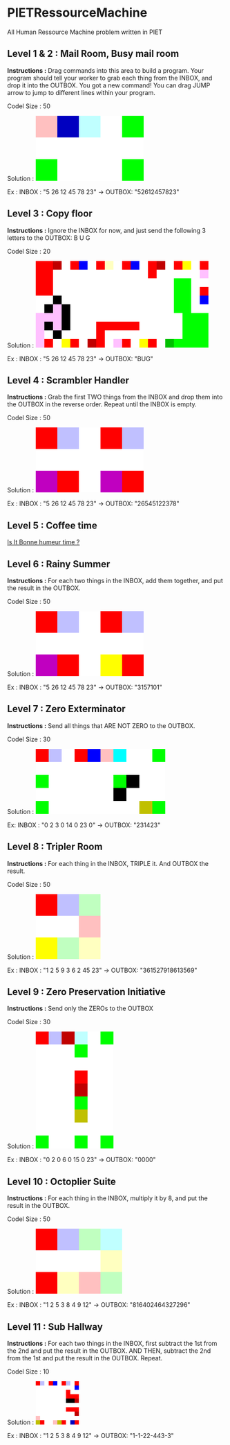 # PIETRessourceMachine
All Human Ressource Machine problem written in PIET

## Level 1 & 2 : Mail Room, Busy mail room

**Instructions :** Drag commands into this area to build a program. Your program should tell your worker to grab each thing from the INBOX, and drop it into the OUTBOX. You got a new command! You can drag JUMP arrow to jump to different lines within your program.

Codel Size : 50

Solution :
 ![solution1](solutions/level1.png)

Ex : 
INBOX : "5 26 12 45 78 23" -> OUTBOX: "52612457823"

## Level 3 : Copy floor

**Instructions :** Ignore the INBOX for now, and just send the following 3 letters to the OUTBOX: B U G

Codel Size : 20

Solution :
 ![solution1](solutions/level3.png)

Ex :
INBOX : "5 26 12 45 78 23" -> OUTBOX: "BUG"


## Level 4 : Scrambler Handler

 **Instructions :** Grab the first TWO things from the INBOX and drop them into the OUTBOX in the reverse order. Repeat until the INBOX is empty.

 Codel Size : 50

Solution :
 ![solution4](solutions/level4.png)

Ex :
INBOX : "5 26 12 45 78 23" -> OUTBOX: "26545122378"


## Level 5 : Coffee time

[Is It Bonne humeur time ?](http://clos.des.roses.free.fr/isItBonneHumeurTime/)

## Level 6 : Rainy Summer

**Instructions :** For each two things in the INBOX, add them together, and put the result in the OUTBOX.

Codel Size : 50

Solution :
 ![solution6](solutions/level6.png)

 Ex :
INBOX : "5 26 12 45 78 23" -> OUTBOX: "3157101"

## Level 7 : Zero Exterminator

**Instructions :** Send all things that ARE NOT ZERO to the OUTBOX.

Codel Size : 30

Solution :
 ![solution7](solutions/level7.png)

 Ex:
 INBOX : "0 2 3 0 14 0 23 0" -> OUTBOX: "231423"

 ## Level 8 :  Tripler Room

 **Instructions :** For each thing in the INBOX, TRIPLE it. And OUTBOX the result.

 Codel Size : 50

Solution :
 ![solution8](solutions/level8.png)

Ex :
INBOX : "1 2 5 9 3 6 2 45 23" -> OUTBOX: "361527918613569"

## Level 9 : Zero Preservation Initiative

**Instructions :** Send only the ZEROs to the OUTBOX

Codel Size : 30

Solution :
 ![solution9](solutions/level9.png)

 Ex :
INBOX : "0 2 0 6 0 15 0 23" -> OUTBOX: "0000"

## Level 10 : Octoplier Suite

**Instructions :** For each thing in the INBOX, multiply it by 8, and put the result in the OUTBOX.

Codel Size : 50

Solution :
 ![solution10](solutions/level10.png)

 Ex :
INBOX : "1 2 5 3 8 4 9 12" -> OUTBOX: "816402464327296"

## Level 11 : Sub Hallway

**Instructions :**  For each two things in the INBOX, first subtract the 1st from the 2nd and put the result in the OUTBOX. AND THEN, subtract the 2nd from the 1st and put the result in the OUTBOX. Repeat.

Codel Size : 10

Solution :
 ![solution10](solutions/level11.png)

  Ex :
INBOX : "1 2 5 3 8 4 9 12" -> OUTBOX: "1-1-22-443-3"